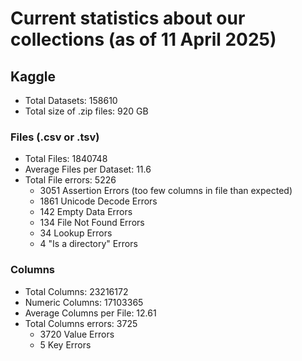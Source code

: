 # Current statistics about our collections (as of 11 April 2025)

## Kaggle

- Total Datasets: 158610
- Total size of .zip files: 920 GB


### Files (.csv or .tsv)
- Total Files: 1840748
- Average Files per Dataset: 11.6
- Total File errors: 5226
    - 3051 Assertion Errors (too few columns in file than expected)
    - 1861 Unicode Decode Errors
    - 142 Empty Data Errors
    - 134 File Not Found Errors
    - 34 Lookup Errors
    - 4 "Is a directory" Errors

### Columns
- Total Columns: 23216172
- Numeric Columns: 17103365
- Average Columns per File: 12.61
- Total Columns errors: 3725
    - 3720 Value Errors
    - 5 Key Errors
